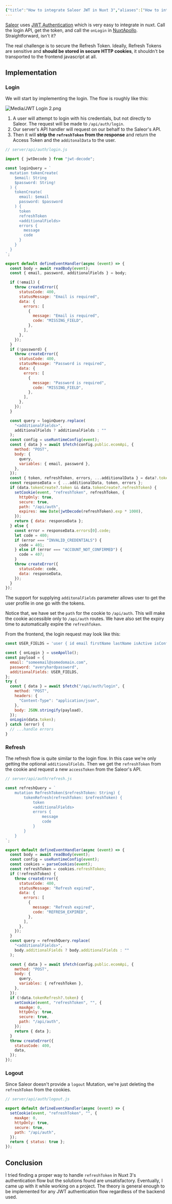 ```yaml
---
{"title":"How to integrate Saleor JWT in Nuxt 3","aliases":["How to integrate Saleor JWT in Nuxt 3"],"created":"2024-04-29T10:26:43+06:00","updated":"2024-05-05T17:18:58+06:00","dg-publish":true,"dg-note-icon":3,"tags":["technical","how-to","nuxt3","nuxt","apollo","graphql","saleor","jwt","django"],"dg-path":"Writings/Technical/HowTos/How to integrate Saleor JWT in Nuxt 3.md","permalink":"/writings/technical/how-tos/how-to-integrate-saleor-jwt-in-nuxt-3/","dgPassFrontmatter":true,"noteIcon":3}
---
```


[Saleor](https://saleor.io) uses [JWT Authentication](https://docs.saleor.io/docs/3.x/api-usage/authentication) which is very easy to integrate in nuxt. Call the login API, get the token, and call the `onLogin` in [NuxtApollo](https://apollo.nuxtjs.org/recipes/authentication). Straightforward, isn't it?

The real challenge is to secure the Refresh Token. Ideally, Refresh Tokens are sensitive and **should be stored in secure HTTP cookies**, it shouldn't be transported to the frontend javascript at all.

## Implementation
### Login
We will start by implementing the login. The flow is roughly like this:

![Media/JWT Login 2.png](/img/user/Media/JWT%20Login%202.png)

1. A user will attempt to login with his credentials, but not directly to Saleor. The request will be made to `/api/auth/login`.
2. Our server's API handler will request on our behalf to the Saleor's API.
3. Then it will **strip the `refreshToken` from the response** and return the Access Token and the `additonalData` to the user.

```javascript
// server/api/auth/login.js

import { jwtDecode } from "jwt-decode";

const loginQuery = `
  mutation tokenCreate(
    $email: String
    $password: String!
  ) {
    tokenCreate(
      email: $email
      password: $password
    ) {
      token
      refreshToken
      <additionalFields>
      errors {
        message
        code
      }
    }
  }
`;

export default defineEventHandler(async (event) => {
  const body = await readBody(event);
  const { email, password, additionalFields } = body;

  if (!email) {
    throw createError({
      statusCode: 400,
      statusMessage: "Email is required",
      data: {
        errors: [
          {
            message: "Email is required",
            code: "MISSING_FIELD",
          },
        ],
      },
    });
  }
  if (!password) {
    throw createError({
      statusCode: 400,
      statusMessage: "Password is required",
      data: {
        errors: [
          {
            message: "Password is required",
            code: "MISSING_FIELD",
          },
        ],
      },
    });
  }

  const query = loginQuery.replace(
    "<additionalFields>",
    additionalFields ? additionalFields : ""
  );
  const config = useRuntimeConfig(event);
  const { data } = await $fetch(config.public.ecomApi, {
    method: "POST",
    body: {
      query,
      variables: { email, password },
    },
  });
  const { token, refreshToken, errors, ...additionalData } = data?.tokenCreate;
  const responseData = { ...additionalData, token, errors };
  if (data.tokenCreate?.token && data.tokenCreate?.refreshToken) {
    setCookie(event, "refreshToken", refreshToken, {
      httpOnly: true,
      secure: true,
      path: "/api/auth",
      expires: new Date(jwtDecode(refreshToken).exp * 1000),
    });
    return { data: responseData };
  } else {
    const error = responseData.errors[0].code;
    let code = 400;
    if (error === "INVALID_CREDENTIALS") {
      code = 401;
    } else if (error === "ACCOUNT_NOT_CONFIRMED") {
      code = 407;
    }
    throw createError({
      statusCode: code,
      data: responseData,
    });
  }
});

```

The support for supplying `additonalFields` parameter allows user to get the user profile in one go with the tokens.

Notice that, we have set the `path` for the cookie to `/api/auth`. This will make the cookie accessible only to `/api/auth` routes. We have also set the expiry time to automatically expire the `refreshToken`.

From the frontend, the login request may look like this:

```javascript
const USER_FIELDS = 'user { id email firstName lastName isActive isConfirmed metafields(keys: ["gender"])';

const { onLogin } = useApollo();
const payload = {
  email: "someemail@somedomain.com",
  password: "averyhardpassword",
  additionalFields: USER_FIELDS,
};
try {
  const { data } = await $fetch("/api/auth/login", {
    method: "POST",
    headers: {
      "Content-Type": "application/json",
    },
    body: JSON.stringify(payload),
  });
  onLogin(data.token);
} catch (error) {
  // ...handle errors
}

```

### Refresh
The refresh flow is quite similar to the login flow. In this case we're only getting the optional `additionalFields`. Then we get the `refreshToken` from the cookie and request a new `accessToken` from the Saleor's API.

```javascript
// server/api/auth/refresh.js

const refreshQuery = `
    mutation RefreshToken($refreshToken: String) {
        tokenRefresh(refreshToken: $refreshToken) {
            token
            <additionalFields>
            errors {
                message
                code
            }
        }
    }
`;

export default defineEventHandler(async (event) => {
  const body = await readBody(event);
  const config = useRuntimeConfig(event);
  const cookies = parseCookies(event);
  const refreshToken = cookies.refreshToken;
  if (!refreshToken) {
    throw createError({
      statusCode: 400,
      statusMessage: "Refresh expired",
      data: {
        errors: [
          {
            message: "Refresh expired",
            code: "REFRESH_EXPIRED",
          },
        ],
      },
    });
  }
  const query = refreshQuery.replace(
    "<additionalFields>",
    body.additionalFields ? body.additionalFields : ""
  );

  const { data } = await $fetch(config.public.ecomApi, {
    method: "POST",
    body: {
      query,
      variables: { refreshToken },
    },
  });
  if (!data.tokenRefresh?.token) {
    setCookie(event, "refreshToken", "", {
      maxAge: 0,
      httpOnly: true,
      secure: true,
      path: "/api/auth",
    });
    return { data };
  }
  throw createError({
    statusCode: 400,
    data,
  });
});

```

### Logout
Since Saleor doesn't provide a `logout` Mutation, we're just deleting the `refreshToken` from the cookies.

```javascript
// server/api/auth/logout.js

export default defineEventHandler(async (event) => {
  setCookie(event, "refreshToken", "", {
    maxAge: 0,
    httpOnly: true,
    secure: true,
    path: "/api/auth",
  });
  return { status: true };
});
```

## Conclusion
I tried finding a proper way to handle `refreshToken` in Nuxt 3's authentication flow but the solutions found are unsatisfactory. Eventually, I came up with it while working on a project. The theory is general enough to be implemented for any JWT authentication flow regardless of the backend used.